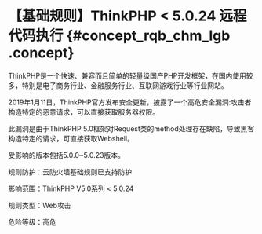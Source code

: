 # **【基础规则】ThinkPHP < 5.0.24 远程代码执行** {#concept_rqb_chm_lgb .concept}

ThinkPHP是一个快速、兼容而且简单的轻量级国产PHP开发框架，在国内使用较多，特别是电子商务行业、金融服务行业、互联网游戏行业等行业网站。

2019年1月11日，ThinkPHP官方发布安全更新，披露了一个高危安全漏洞:攻击者构造特定的恶意请求，可以直接获取服务器权限。

此漏洞是由于ThinkPHP 5.0框架对Request类的method处理存在缺陷，导致黑客构造特定的请求，可直接获取Webshell。

受影响的版本包括5.0.0~5.0.23版本。

规则防护：云防火墙基础规则已支持防护

影响范围：ThinkPHP V5.0系列 < 5.0.24

规则类型：Web攻击

危险等级：高危

